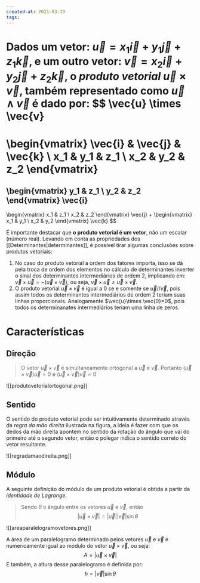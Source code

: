 ```yaml
---
created-at: 2021-03-19
tags:
---
```

Dados um vetor: $\vec{u} = x_1 \vec{i} + y_1 \vec{j} + z_1 \vec{k}$, e um outro vetor: $\vec{v} = x_2 \vec{i} + y_2 \vec{j} + z_2 \vec{k}$, o *produto vetorial* $\vec{u} \times \vec{v}$, também representado como $\vec{u}\wedge\vec{v}$ é dado por:
$$
\vec{u} \times \vec{v}
=
\begin{vmatrix}
  \vec{i} & \vec{j} & \vec{k} \\
  x_1 & y_1 & z_1 \\
  x_2 & y_2 & z_2
\end{vmatrix}
=

\begin{vmatrix}
  y_1 & z_1 \\
  y_2 & z_2
\end{vmatrix}
\vec{i}
-
\begin{vmatrix}
  x_1 & z_1 \\
  x_2 & z_2
\end{vmatrix}
\vec{j}
+
\begin{vmatrix}
  x_1 & y_1 \\
  x_2 & y_2
\end{vmatrix}
\vec{k}
$$

É importante destacar que **o produto vetorial é um vetor**, não um escalar (número real). Levando em conta as propriedades dos [[Determinantes|determinantes]], é possível tirar algumas conclusões sobre produtos vetoriais:
1. No caso do produto vetorial a ordem dos fatores importa, isso se dá pela troca de ordem dos elementos no cálculo de determinantes inverter o sinal dos determinantes intermediários de ordem 2, implicando em: $\vec{v}\times \vec{u}=-(\vec{u}\times \vec{v})$, ou seja, $\vec{v}\times \vec{u}\neq \vec{u}\times \vec{v}$. 
2. O produto vetorial $\vec{u}\times \vec{v}$ é igual a $0$ se e somente se $\vec{u}//\vec{v}$, pois assim todos os determinantes intermediários de ordem 2 teriam suas linhas proporcionais. Analogamente $\vec{u}\times \vec{0}=0$, pois todos os determinanates intermediários teríam uma linha de zeros.

# Características

## Direção
> O vetor $\vec{u}\times\vec{v}$ é simultaneamente ortogonal a $\vec{u}$ e $\vec{v}$. Portanto $(\vec{u}\times\vec{v})\vec{u} = 0$ e $(\vec{u}\times\vec{v})\vec{v} = 0$

![[produtovetorialortogonal.png]]

## Sentido
O sentido do produto vetorial pode ser intuitivamente determinado através da *regra da mão direita* ilustrada na figura, a ideia é fazer com que os dedos da mão direita apontem no sentido da rotação do ângulo que vai do primeiro até o segundo vetor, então o polegar indica o sentido correto do vetor resultante.

![[regradamaodireita.png]]

## Módulo
A seguinte definição do módulo de um produto vetorial é obtida a partir da *identidade de Lagrange*.
> Sendo $\theta$ o ângulo entre os vetores $\vec{u}$ e $\vec{v}$, então$$
|\vec{u}\times \vec{v}|=|\vec{u}||\vec{v}|\sin{\theta}
>$$

![[areaparalelogramovetores.png]]

A área de um paralelogramo determinado pelos vetores $\vec{u}$ e $\vec{v}$ é numericamente igual ao módulo do vetor $\vec{u}\times\vec{v}$, ou seja:
$$
  A=|\vec{u}\times \vec{v}|
$$
E também, a altura desse paralelogramo é definida por:
$$
  h=|\vec{v}|\sin{\theta}
$$